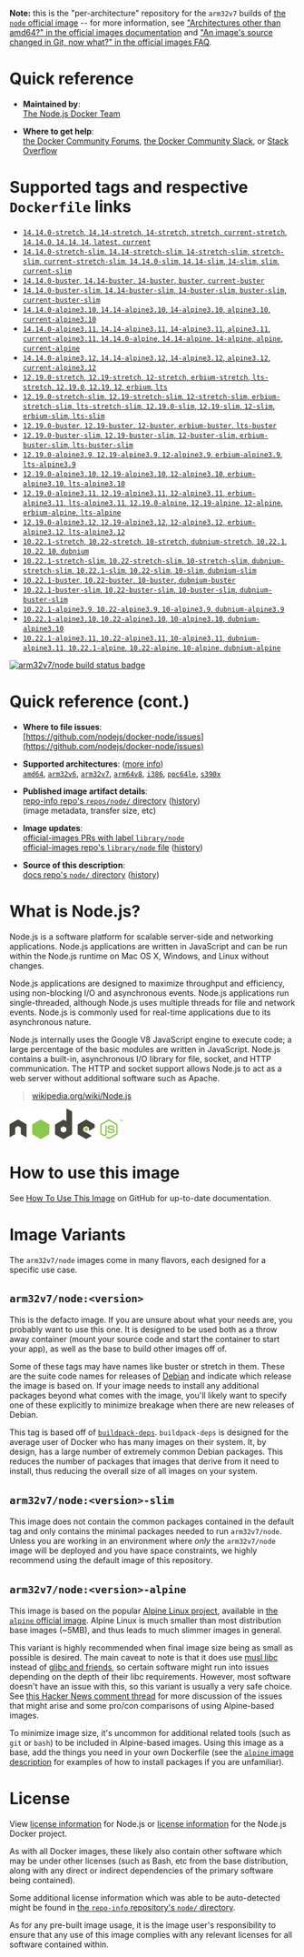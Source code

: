 <!--

********************************************************************************

WARNING:

    DO NOT EDIT "node/README.md"

    IT IS AUTO-GENERATED

    (from the other files in "node/" combined with a set of templates)

********************************************************************************

-->

**Note:** this is the "per-architecture" repository for the `arm32v7` builds of [the `node` official image](https://hub.docker.com/_/node) -- for more information, see ["Architectures other than amd64?" in the official images documentation](https://github.com/docker-library/official-images#architectures-other-than-amd64) and ["An image's source changed in Git, now what?" in the official images FAQ](https://github.com/docker-library/faq#an-images-source-changed-in-git-now-what).

# Quick reference

-	**Maintained by**:  
	[The Node.js Docker Team](https://github.com/nodejs/docker-node)

-	**Where to get help**:  
	[the Docker Community Forums](https://forums.docker.com/), [the Docker Community Slack](https://dockr.ly/slack), or [Stack Overflow](https://stackoverflow.com/search?tab=newest&q=docker)

# Supported tags and respective `Dockerfile` links

-	[`14.14.0-stretch`, `14.14-stretch`, `14-stretch`, `stretch`, `current-stretch`, `14.14.0`, `14.14`, `14`, `latest`, `current`](https://github.com/nodejs/docker-node/blob/7b11db1cab459beb96448e18ec421ec952fa0491/14/stretch/Dockerfile)
-	[`14.14.0-stretch-slim`, `14.14-stretch-slim`, `14-stretch-slim`, `stretch-slim`, `current-stretch-slim`, `14.14.0-slim`, `14.14-slim`, `14-slim`, `slim`, `current-slim`](https://github.com/nodejs/docker-node/blob/7b11db1cab459beb96448e18ec421ec952fa0491/14/stretch-slim/Dockerfile)
-	[`14.14.0-buster`, `14.14-buster`, `14-buster`, `buster`, `current-buster`](https://github.com/nodejs/docker-node/blob/7b11db1cab459beb96448e18ec421ec952fa0491/14/buster/Dockerfile)
-	[`14.14.0-buster-slim`, `14.14-buster-slim`, `14-buster-slim`, `buster-slim`, `current-buster-slim`](https://github.com/nodejs/docker-node/blob/7b11db1cab459beb96448e18ec421ec952fa0491/14/buster-slim/Dockerfile)
-	[`14.14.0-alpine3.10`, `14.14-alpine3.10`, `14-alpine3.10`, `alpine3.10`, `current-alpine3.10`](https://github.com/nodejs/docker-node/blob/7b11db1cab459beb96448e18ec421ec952fa0491/14/alpine3.10/Dockerfile)
-	[`14.14.0-alpine3.11`, `14.14-alpine3.11`, `14-alpine3.11`, `alpine3.11`, `current-alpine3.11`, `14.14.0-alpine`, `14.14-alpine`, `14-alpine`, `alpine`, `current-alpine`](https://github.com/nodejs/docker-node/blob/7b11db1cab459beb96448e18ec421ec952fa0491/14/alpine3.11/Dockerfile)
-	[`14.14.0-alpine3.12`, `14.14-alpine3.12`, `14-alpine3.12`, `alpine3.12`, `current-alpine3.12`](https://github.com/nodejs/docker-node/blob/7b11db1cab459beb96448e18ec421ec952fa0491/14/alpine3.12/Dockerfile)
-	[`12.19.0-stretch`, `12.19-stretch`, `12-stretch`, `erbium-stretch`, `lts-stretch`, `12.19.0`, `12.19`, `12`, `erbium`, `lts`](https://github.com/nodejs/docker-node/blob/a8494b1676216bfe274073993016da0c2e0bfcdd/12/stretch/Dockerfile)
-	[`12.19.0-stretch-slim`, `12.19-stretch-slim`, `12-stretch-slim`, `erbium-stretch-slim`, `lts-stretch-slim`, `12.19.0-slim`, `12.19-slim`, `12-slim`, `erbium-slim`, `lts-slim`](https://github.com/nodejs/docker-node/blob/a8494b1676216bfe274073993016da0c2e0bfcdd/12/stretch-slim/Dockerfile)
-	[`12.19.0-buster`, `12.19-buster`, `12-buster`, `erbium-buster`, `lts-buster`](https://github.com/nodejs/docker-node/blob/a8494b1676216bfe274073993016da0c2e0bfcdd/12/buster/Dockerfile)
-	[`12.19.0-buster-slim`, `12.19-buster-slim`, `12-buster-slim`, `erbium-buster-slim`, `lts-buster-slim`](https://github.com/nodejs/docker-node/blob/a8494b1676216bfe274073993016da0c2e0bfcdd/12/buster-slim/Dockerfile)
-	[`12.19.0-alpine3.9`, `12.19-alpine3.9`, `12-alpine3.9`, `erbium-alpine3.9`, `lts-alpine3.9`](https://github.com/nodejs/docker-node/blob/a8494b1676216bfe274073993016da0c2e0bfcdd/12/alpine3.9/Dockerfile)
-	[`12.19.0-alpine3.10`, `12.19-alpine3.10`, `12-alpine3.10`, `erbium-alpine3.10`, `lts-alpine3.10`](https://github.com/nodejs/docker-node/blob/a8494b1676216bfe274073993016da0c2e0bfcdd/12/alpine3.10/Dockerfile)
-	[`12.19.0-alpine3.11`, `12.19-alpine3.11`, `12-alpine3.11`, `erbium-alpine3.11`, `lts-alpine3.11`, `12.19.0-alpine`, `12.19-alpine`, `12-alpine`, `erbium-alpine`, `lts-alpine`](https://github.com/nodejs/docker-node/blob/a8494b1676216bfe274073993016da0c2e0bfcdd/12/alpine3.11/Dockerfile)
-	[`12.19.0-alpine3.12`, `12.19-alpine3.12`, `12-alpine3.12`, `erbium-alpine3.12`, `lts-alpine3.12`](https://github.com/nodejs/docker-node/blob/a8494b1676216bfe274073993016da0c2e0bfcdd/12/alpine3.12/Dockerfile)
-	[`10.22.1-stretch`, `10.22-stretch`, `10-stretch`, `dubnium-stretch`, `10.22.1`, `10.22`, `10`, `dubnium`](https://github.com/nodejs/docker-node/blob/140d3e49b9dce8532cfc06108f586802ca4be5f5/10/stretch/Dockerfile)
-	[`10.22.1-stretch-slim`, `10.22-stretch-slim`, `10-stretch-slim`, `dubnium-stretch-slim`, `10.22.1-slim`, `10.22-slim`, `10-slim`, `dubnium-slim`](https://github.com/nodejs/docker-node/blob/140d3e49b9dce8532cfc06108f586802ca4be5f5/10/stretch-slim/Dockerfile)
-	[`10.22.1-buster`, `10.22-buster`, `10-buster`, `dubnium-buster`](https://github.com/nodejs/docker-node/blob/140d3e49b9dce8532cfc06108f586802ca4be5f5/10/buster/Dockerfile)
-	[`10.22.1-buster-slim`, `10.22-buster-slim`, `10-buster-slim`, `dubnium-buster-slim`](https://github.com/nodejs/docker-node/blob/140d3e49b9dce8532cfc06108f586802ca4be5f5/10/buster-slim/Dockerfile)
-	[`10.22.1-alpine3.9`, `10.22-alpine3.9`, `10-alpine3.9`, `dubnium-alpine3.9`](https://github.com/nodejs/docker-node/blob/3d290f8d6d4692d658a1fbd0684c7747770d9516/10/alpine3.9/Dockerfile)
-	[`10.22.1-alpine3.10`, `10.22-alpine3.10`, `10-alpine3.10`, `dubnium-alpine3.10`](https://github.com/nodejs/docker-node/blob/3d290f8d6d4692d658a1fbd0684c7747770d9516/10/alpine3.10/Dockerfile)
-	[`10.22.1-alpine3.11`, `10.22-alpine3.11`, `10-alpine3.11`, `dubnium-alpine3.11`, `10.22.1-alpine`, `10.22-alpine`, `10-alpine`, `dubnium-alpine`](https://github.com/nodejs/docker-node/blob/3d290f8d6d4692d658a1fbd0684c7747770d9516/10/alpine3.11/Dockerfile)

[![arm32v7/node build status badge](https://img.shields.io/jenkins/s/https/doi-janky.infosiftr.net/job/multiarch/job/arm32v7/job/node.svg?label=arm32v7/node%20%20build%20job)](https://doi-janky.infosiftr.net/job/multiarch/job/arm32v7/job/node/)

# Quick reference (cont.)

-	**Where to file issues**:  
	[https://github.com/nodejs/docker-node/issues](https://github.com/nodejs/docker-node/issues)

-	**Supported architectures**: ([more info](https://github.com/docker-library/official-images#architectures-other-than-amd64))  
	[`amd64`](https://hub.docker.com/r/amd64/node/), [`arm32v6`](https://hub.docker.com/r/arm32v6/node/), [`arm32v7`](https://hub.docker.com/r/arm32v7/node/), [`arm64v8`](https://hub.docker.com/r/arm64v8/node/), [`i386`](https://hub.docker.com/r/i386/node/), [`ppc64le`](https://hub.docker.com/r/ppc64le/node/), [`s390x`](https://hub.docker.com/r/s390x/node/)

-	**Published image artifact details**:  
	[repo-info repo's `repos/node/` directory](https://github.com/docker-library/repo-info/blob/master/repos/node) ([history](https://github.com/docker-library/repo-info/commits/master/repos/node))  
	(image metadata, transfer size, etc)

-	**Image updates**:  
	[official-images PRs with label `library/node`](https://github.com/docker-library/official-images/pulls?q=label%3Alibrary%2Fnode)  
	[official-images repo's `library/node` file](https://github.com/docker-library/official-images/blob/master/library/node) ([history](https://github.com/docker-library/official-images/commits/master/library/node))

-	**Source of this description**:  
	[docs repo's `node/` directory](https://github.com/docker-library/docs/tree/master/node) ([history](https://github.com/docker-library/docs/commits/master/node))

# What is Node.js?

Node.js is a software platform for scalable server-side and networking applications. Node.js applications are written in JavaScript and can be run within the Node.js runtime on Mac OS X, Windows, and Linux without changes.

Node.js applications are designed to maximize throughput and efficiency, using non-blocking I/O and asynchronous events. Node.js applications run single-threaded, although Node.js uses multiple threads for file and network events. Node.js is commonly used for real-time applications due to its asynchronous nature.

Node.js internally uses the Google V8 JavaScript engine to execute code; a large percentage of the basic modules are written in JavaScript. Node.js contains a built-in, asynchronous I/O library for file, socket, and HTTP communication. The HTTP and socket support allows Node.js to act as a web server without additional software such as Apache.

> [wikipedia.org/wiki/Node.js](https://en.wikipedia.org/wiki/Node.js)

![logo](https://raw.githubusercontent.com/docker-library/docs/01c12653951b2fe592c1f93a13b4e289ada0e3a1/node/logo.png)

# How to use this image

See [How To Use This Image](https://github.com/nodejs/docker-node/blob/master/README.md#how-to-use-this-image) on GitHub for up-to-date documentation.

# Image Variants

The `arm32v7/node` images come in many flavors, each designed for a specific use case.

## `arm32v7/node:<version>`

This is the defacto image. If you are unsure about what your needs are, you probably want to use this one. It is designed to be used both as a throw away container (mount your source code and start the container to start your app), as well as the base to build other images off of.

Some of these tags may have names like buster or stretch in them. These are the suite code names for releases of [Debian](https://wiki.debian.org/DebianReleases) and indicate which release the image is based on. If your image needs to install any additional packages beyond what comes with the image, you'll likely want to specify one of these explicitly to minimize breakage when there are new releases of Debian.

This tag is based off of [`buildpack-deps`](https://hub.docker.com/_/buildpack-deps/). `buildpack-deps` is designed for the average user of Docker who has many images on their system. It, by design, has a large number of extremely common Debian packages. This reduces the number of packages that images that derive from it need to install, thus reducing the overall size of all images on your system.

## `arm32v7/node:<version>-slim`

This image does not contain the common packages contained in the default tag and only contains the minimal packages needed to run `arm32v7/node`. Unless you are working in an environment where *only* the `arm32v7/node` image will be deployed and you have space constraints, we highly recommend using the default image of this repository.

## `arm32v7/node:<version>-alpine`

This image is based on the popular [Alpine Linux project](https://alpinelinux.org), available in [the `alpine` official image](https://hub.docker.com/_/alpine). Alpine Linux is much smaller than most distribution base images (~5MB), and thus leads to much slimmer images in general.

This variant is highly recommended when final image size being as small as possible is desired. The main caveat to note is that it does use [musl libc](https://musl.libc.org) instead of [glibc and friends](https://www.etalabs.net/compare_libcs.html), so certain software might run into issues depending on the depth of their libc requirements. However, most software doesn't have an issue with this, so this variant is usually a very safe choice. See [this Hacker News comment thread](https://news.ycombinator.com/item?id=10782897) for more discussion of the issues that might arise and some pro/con comparisons of using Alpine-based images.

To minimize image size, it's uncommon for additional related tools (such as `git` or `bash`) to be included in Alpine-based images. Using this image as a base, add the things you need in your own Dockerfile (see the [`alpine` image description](https://hub.docker.com/_/alpine/) for examples of how to install packages if you are unfamiliar).

# License

View [license information](https://github.com/nodejs/node/blob/master/LICENSE) for Node.js or [license information](https://github.com/nodejs/docker-node/blob/master/LICENSE) for the Node.js Docker project.

As with all Docker images, these likely also contain other software which may be under other licenses (such as Bash, etc from the base distribution, along with any direct or indirect dependencies of the primary software being contained).

Some additional license information which was able to be auto-detected might be found in [the `repo-info` repository's `node/` directory](https://github.com/docker-library/repo-info/tree/master/repos/node).

As for any pre-built image usage, it is the image user's responsibility to ensure that any use of this image complies with any relevant licenses for all software contained within.
